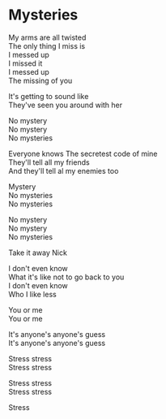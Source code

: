 # Mysteries  

My arms are all twisted  
The only thing I miss is  
I messed up  
I missed it  
I messed up  
The missing of you  

It's getting to sound like  
They've seen you around with her  

No mystery  
No mystery  
No mysteries  

Everyone knows
The secretest code of mine  
They'll tell all my friends  
And they'll tell al my enemies too  

Mystery  
No mysteries  
No mysteries  

No mystery  
No mystery  
No mysteries  

Take it away Nick  

I don't even know  
What it's like not to go back to you  
I don't even know  
Who I like less  

You or me  
You or me  

It's anyone's anyone's guess  
It's anyone's anyone's guess  

Stress stress  
Stress stress  

Stress stress  
Stress stress  

Stress  
